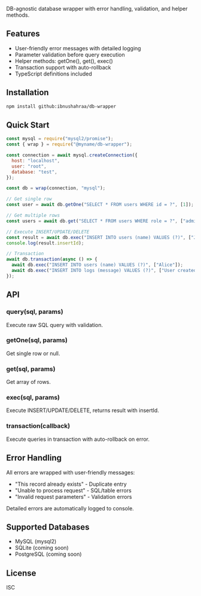 DB-agnostic database wrapper with error handling, validation, and helper methods.

## Features

- User-friendly error messages with detailed logging
- Parameter validation before query execution
- Helper methods: getOne(), get(), exec()
- Transaction support with auto-rollback
- TypeScript definitions included

## Installation

```bash
npm install github:ibnushahraa/db-wrapper
```

## Quick Start

```javascript
const mysql = require("mysql2/promise");
const { wrap } = require("@myname/db-wrapper");

const connection = await mysql.createConnection({
  host: "localhost",
  user: "root",
  database: "test",
});

const db = wrap(connection, "mysql");

// Get single row
const user = await db.getOne("SELECT * FROM users WHERE id = ?", [1]);

// Get multiple rows
const users = await db.get("SELECT * FROM users WHERE role = ?", ["admin"]);

// Execute INSERT/UPDATE/DELETE
const result = await db.exec("INSERT INTO users (name) VALUES (?)", ["John"]);
console.log(result.insertId);

// Transaction
await db.transaction(async () => {
  await db.exec("INSERT INTO users (name) VALUES (?)", ["Alice"]);
  await db.exec("INSERT INTO logs (message) VALUES (?)", ["User created"]);
});
```

## API

### query(sql, params)

Execute raw SQL query with validation.

### getOne(sql, params)

Get single row or null.

### get(sql, params)

Get array of rows.

### exec(sql, params)

Execute INSERT/UPDATE/DELETE, returns result with insertId.

### transaction(callback)

Execute queries in transaction with auto-rollback on error.

## Error Handling

All errors are wrapped with user-friendly messages:

- "This record already exists" - Duplicate entry
- "Unable to process request" - SQL/table errors
- "Invalid request parameters" - Validation errors

Detailed errors are automatically logged to console.

## Supported Databases

- MySQL (mysql2)
- SQLite (coming soon)
- PostgreSQL (coming soon)

## License

ISC
